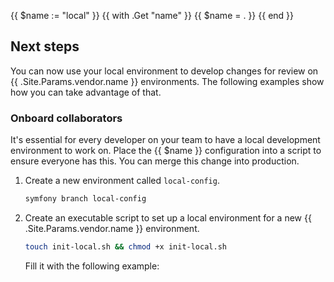 {{ $name := "local" }}
{{ with .Get "name" }}
  {{ $name = . }}
{{ end }}
## Next steps

You can now use your local environment to develop changes for review on {{ .Site.Params.vendor.name }} environments.
The following examples show how you can take advantage of that.

### Onboard collaborators

It's essential for every developer on your team to have a local development environment to work on.
Place the {{ $name }} configuration into a script to ensure everyone has this.
You can merge this change into production.

1.  Create a new environment called `local-config`.
    ```bash
    symfony branch local-config
    ```

2.  Create an executable script to set up a local environment for a new {{ .Site.Params.vendor.name }} environment.

    ```bash
    touch init-local.sh && chmod +x init-local.sh
    ```

    Fill it with the following example:
